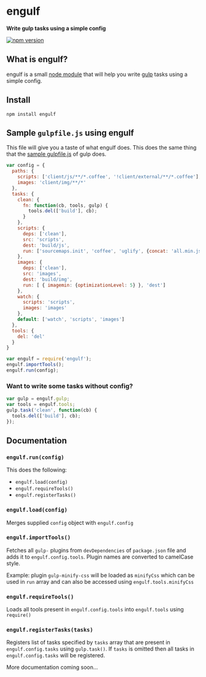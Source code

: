 # engulf
**Write gulp tasks using a simple config**

[![npm version](https://badge.fury.io/js/engulf.svg)](http://badge.fury.io/js/engulf)

## What is engulf?
engulf is a small <a target="_blank" href="https://www.npmjs.com/package/engulf">node module</a> that will help you write <a target="_blank" href="https://github.com/gulpjs/gulp#gulp">gulp</a> tasks using a simple config.

## Install
```
npm install engulf
```

## Sample `gulpfile.js` using engulf

This file will give you a taste of what engulf does. This does the same thing that the <a target="_blank" href="https://github.com/gulpjs/gulp#sample-gulpfilejs">sample gulpfile.js</a> of gulp does.

```js
var config = {
  paths: {
    scripts: ['client/js/**/*.coffee', '!client/external/**/*.coffee'],
    images: 'client/img/**/*'
  },
  tasks: {
    clean: {
      fn: function(cb, tools, gulp) {
        tools.del(['build'], cb);
      }
    },
    scripts: {
      deps: ['clean'],
      src: 'scripts',
      dest: 'build/js',
      run: ['sourcemaps.init', 'coffee', 'uglify', {concat: 'all.min.js'}, 'sourcemaps.write', 'dest']
    },
    images: {
      deps: ['clean'],
      src: 'images',
      dest: 'build/img',
      run: [ { imagemin: {optimizationLevel: 5} }, 'dest']
    },
    watch: {
      scripts: 'scripts',
      images: 'images'
    },
    default: ['watch', 'scripts', 'images']
  },
  tools: {
    del: 'del'
  }
}

var engulf = require('engulf');
engulf.importTools();
engulf.run(config);
```

### Want to write some tasks without config?
```js
var gulp = engulf.gulp;
var tools = engulf.tools;
gulp.task('clean', function(cb) {
  tools.del(['build'], cb);
});
```

## Documentation

### `engulf.run(config)`
This does the following:
- `engulf.load(config)`
- `engulf.requireTools()`
- `engulf.registerTasks()`

### `engulf.load(config)`
Merges supplied `config` object with `engulf.config`

### `engulf.importTools()`
Fetches all `gulp-` plugins from `devDependencies` of `package.json` file and adds it to `engulf.config.tools`. Plugin names are converted to camelCase style.

Example: plugin `gulp-minify-css` will be loaded as `minifyCss` which can be used in `run` array and can also be accessed using `engulf.tools.minifyCss`

### `engulf.requireTools()`
Loads all tools present in `engulf.config.tools` into `engulf.tools` using `require()`

### `engulf.registerTasks(tasks)`
Registers list of tasks specified by `tasks` array that are present in `engulf.config.tasks` using `gulp.task()`. If `tasks` is omitted then all tasks in `engulf.config.tasks` will be registered.

More documentation coming soon...